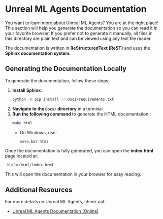 # Unreal ML Agents Documentation

You want to learn more about Unreal ML Agents? You are at the right place! This section will help you generate the
documentation so you can read it in your favorite browser. If you prefer not to generate it manually, all files in this
directory are plain text and can be viewed using any text file reader.

The documentation is written in **ReStructuredText (ReST)** and uses the **Sphinx documentation system**.

## Generating the Documentation Locally

To generate the documentation, follow these steps:

1. **Install Sphinx**:
   ```sh
   python -m pip install -r Docs/requirements.txt
   ```
2. **Navigate to the `Docs/` directory** in a terminal.
3. **Run the following command** to generate the HTML documentation:
   ```sh
   make html
   ```
   - On Windows, use:
     ```sh
     make.bat html
     ```

Once the documentation is fully generated, you can open the **index.html** page located at:

```
_build/html/index.html
```

This will open the documentation in your browser for easy reading.

## Additional Resources

For more details on Unreal ML Agents, check out:
- [Unreal ML Agents Documentation (Online)](https://unrealmlagents.readthedocs.io/en/latest/)
